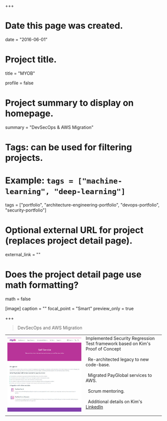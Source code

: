+++
# Date this page was created.
date = "2016-06-01"

# Project title.
title = "MYOB"

profile = false

# Project summary to display on homepage.
summary = "DevSecOps &#38; AWS Migration"

# Tags: can be used for filtering projects.
# Example: `tags = ["machine-learning", "deep-learning"]`
tags = ["portfolio", "architecture-engineering-portfolio", "devops-portfolio", "security-portfolio"]

# Optional external URL for project (replaces project detail page).
external_link = ""

# Does the project detail page use math formatting?
math = false

[image]
caption = ""
focal_point = "Smart"
preview_only = true

+++

> DevSecOps and AWS Migration

<table style="display: table">
   <tr>
      <td style="text-align: left; width: 50%"><a href="https://www.myob.com/nz/enterprise/software-systems/payglobal/employee-self-service-portal" target="_blank"><img src="featured.jpg"></a></td>
      <td style="text-align: left">
         Implemented Security Regression Test framework based on Kim's Proof of Concept<br><br>
         &nbsp;
         Re-architected legacy to new code-base.<br><br>
         &nbsp;
         Migrated PayGlobal services to AWS.<br><br>
         &nbsp;
         Scrum mentoring.<br><br>
         &nbsp;
         Additional details on Kim's <a href="https://www.linkedin.com/in/carterkim/" target="_blank">LinkedIn</a><br><br>
      </td>
   </tr>
</table>







